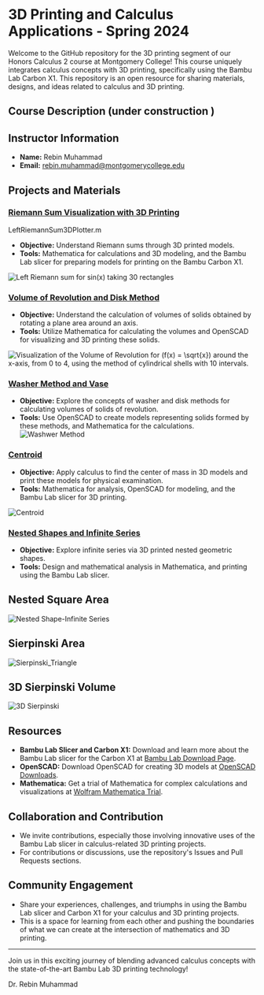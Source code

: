 # 3D Printing and Calculus Applications - Spring 2024

Welcome to the GitHub repository for the 3D printing segment of our Honors Calculus 2 course at Montgomery College! This course uniquely integrates calculus concepts with 3D printing, specifically using the Bambu Lab Carbon X1. This repository is an open resource for sharing materials, designs, and ideas related to calculus and 3D printing.

## Course Description (under construction )



## Instructor Information

- **Name:** Rebin Muhammad
- **Email:** rebin.muhammad@montgomerycollege.edu


  
## Projects and Materials

### [Riemann Sum Visualization with 3D Printing](RiemannSum.md)

LeftRiemannSum3DPlotter.m
- **Objective:** Understand Riemann sums through 3D printed models.
- **Tools:** Mathematica for calculations and  3D modeling, and the Bambu Lab slicer for preparing models for printing on the Bambu Carbon X1.

![Left Riemann sum for sin(x) taking 30 rectangles](https://github.com/Reben80/3DPrintCalculus/blob/main/Reimann_Sum.jpg)


### [Volume of Revolution and Disk Method](Volume_of_Revolution.md)
- **Objective:** Understand the calculation of volumes of solids obtained by rotating a plane area around an axis.
- **Tools:** Utilize Mathematica for calculating the volumes and OpenSCAD for visualizing and 3D printing these solids.

![Visualization of the Volume of Revolution for \(f(x) = \sqrt{x}\) around the x-axis, from 0 to 4, using the method of cylindrical shells with 10 intervals.](plotsolid_Shells_sqrt.jpeg)


### [Washer Method and Vase](Washer_and_Desk.md)
- **Objective:** Explore the concepts of washer and disk methods for calculating volumes of solids of revolution.
- **Tools:** Use OpenSCAD to create models representing solids formed by these methods, and Mathematica for the calculations.
![Washwer Method](washer_method.jpeg)





### [Centroid](CenterofMass.md)
- **Objective:** Apply calculus to find the center of mass in 3D models and print these models for physical examination.
- **Tools:** Mathematica for analysis, OpenSCAD for modeling, and the Bambu Lab slicer for 3D printing.

![Centroid](shape_and_centroid2.jpg)

### [Nested Shapes and Infinite Series](infinite_series.md)
- **Objective:** Explore infinite series via 3D printed nested geometric shapes.
- **Tools:** Design and  mathematical analysis in Mathematica, and printing using the Bambu Lab slicer.

## Nested Square Area
![Nested Shape-Infinite Series](Nested_shapes.jpeg)


## Sierpinski Area
![Sierpinski_Triangle](sierpinski.jpeg)


## 3D Sierpinski Volume

![3D Sierpinski](3d_Sierpinski.jpeg)

## Resources

- **Bambu Lab Slicer and Carbon X1:** Download and learn more about the Bambu Lab slicer for the Carbon X1 at [Bambu Lab Download Page](https://bambulab.com/en/download).
- **OpenSCAD:** Download OpenSCAD for creating 3D models at [OpenSCAD Downloads](https://openscad.org/downloads.html).
- **Mathematica:** Get a trial of Mathematica for complex calculations and visualizations at [Wolfram Mathematica Trial](https://www.wolfram.com/mathematica/trial/).

## Collaboration and Contribution

- We invite contributions, especially those involving innovative uses of the Bambu Lab slicer in calculus-related 3D printing projects.
- For contributions or discussions, use the repository's Issues and Pull Requests sections.

## Community Engagement

- Share your experiences, challenges, and triumphs in using the Bambu Lab slicer and Carbon X1 for your calculus and 3D printing projects.
- This is a space for learning from each other and pushing the boundaries of what we can create at the intersection of mathematics and 3D printing.

---

Join us in this exciting journey of blending advanced calculus concepts with the state-of-the-art Bambu Lab 3D printing technology!

Dr. Rebin Muhammad
